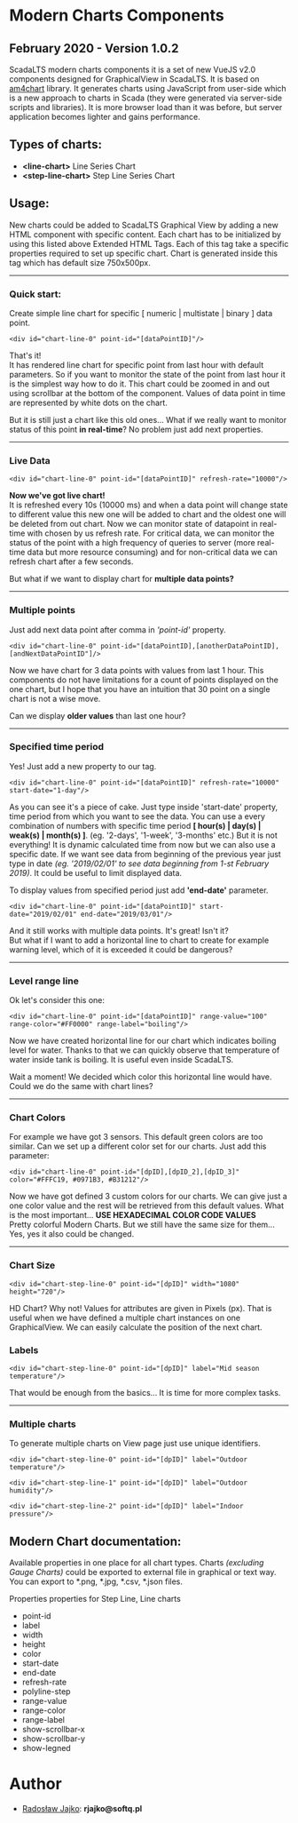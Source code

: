 # Modern Charts Components
## February 2020 - Version 1.0.2 
ScadaLTS modern charts components it is a set of new VueJS v2.0 components designed for GraphicalView in ScadaLTS. It is based on [am4chart](https://www.amcharts.com/) library. It generates charts using JavaScript from user-side which is a new approach to charts in Scada (they were generated via server-side scripts and libraries). It is more browser load than it was before, but server application becomes lighter and gains performance. 

## Types of charts:
- __\<line-chart>__ Line Series Chart
- __\<step-line-chart>__ Step Line Series Chart

## Usage:
New charts could be added to ScadaLTS Graphical View by adding a new HTML component with specific content. Each chart has to be initialized by using this listed above Extended HTML Tags. Each of this tag take a specific properties required to set up specific chart. Chart is generated inside this tag which has default size 750x500px.
***
### Quick start:
Create simple line chart for specific [ numeric | multistate | binary ] data point. 
```
<div id="chart-line-0" point-id="[dataPointID]"/>
```
That's it!\
It has rendered line chart for specific point from last hour with default parameters. So if you want to monitor the state of the point from last hour it is the simplest way how to do it. This chart could be zoomed in and out using scrollbar at the bottom of the component. Values of data point in time are represented by white dots on the chart.

But it is still just a chart like this old ones... What if we really want to monitor status of this point __in real-time__? No problem just add next properties. 
***
### Live Data
```
<div id="chart-line-0" point-id="[dataPointID]" refresh-rate="10000"/>
```
__Now we've got live chart!__\
It is refreshed every 10s (10000 ms) and when a data point will change state to different value this new one will be added to chart and the oldest one will be deleted from out chart. Now we can monitor state of datapoint in real-time with chosen by us refresh rate. For critical data, we can monitor the status of the point with a high frequency of queries to server (more real-time data but more resource consuming) and for non-critical data we can refresh chart after a few seconds. 

But what if we want to display chart for __multiple data points?__
***
### Multiple points
Just add next data point after comma in _'point-id'_ property. 
```
<div id="chart-line-0" point-id="[dataPointID],[anotherDataPointID],[andNextDataPointID"]/>
```
Now we have chart for 3 data points with values from last 1 hour. This components do not have limitations for a count of points displayed on the one chart, but I hope that you have an intuition that 30 point on a single chart is not a wise move.  

Can we display __older values__ than last one hour?
***
### Specified time period
Yes! Just add a new property to our tag.
```
<div id="chart-line-0" point-id="[dataPointID]" refresh-rate="10000" start-date="1-day"/>
```
As you can see it's a piece of cake. Just type inside 'start-date' property, time period from which you want to see the data. You can use a every combination of numbers with specific time period __[ hour(s) | day(s) | weak(s) | month(s) ]__. (eg. '2-days', '1-week', '3-months' etc.) But it is not everything! It is dynamic calculated time from now but we can also use a specific date. If we want see data from beginning of the previous year just type in date _(eg. '2019/02/01' to see data beginning  from 1-st February 2019)_. It could be useful to limit displayed data. 

To display values from specified period just add __'end-date'__ parameter. 
```
<div id="chart-line-0" point-id="[dataPointID]" start-date="2019/02/01" end-date="2019/03/01"/>
```
And it still works with multiple data points. It's great! Isn't it? \
But what if I want to add a horizontal line to chart to create for example warning level, which of it is exceeded it could be dangerous? 
***
### Level range line
Ok let's consider this one:
```
<div id="chart-line-0" point-id="[dataPointID]" range-value="100" range-color="#FF0000" range-label="boiling"/>
```
Now we have created horizontal line for our chart which indicates boiling level for water. Thanks to that we can quickly observe that temperature of water inside tank is boiling. It is useful  even inside ScadaLTS.

Wait a moment! We decided which color this horizontal line would have. Could we do the same with chart lines? 
***
### Chart Colors
For example we have got 3 sensors. This default green colors are too similar. Can we set up a different color set for our charts. Just add this parameter: 
```
<div id="chart-line-0" point-id="[dpID],[dpID_2],[dpID_3]" color="#FFFC19, #0971B3, #B31212"/>
```
Now we have got defined 3 custom colors for our charts. We can give just a one color value and the rest will be retrieved from this default values. What is the most important... __USE HEXADECIMAL COLOR CODE VALUES__\
Pretty colorful Modern Charts. But we still have the same size for them... Yes, yes it also could be changed. 
***
### Chart Size
```
<div id="chart-step-line-0" point-id="[dpID]" width="1080" height="720"/>
```
HD Chart? Why not! Values for attributes are given in Pixels (px). That is useful when we have defined a multiple chart instances on one GraphicalView. We can easily calculate the position of the next chart. 

### Labels
```
<div id="chart-step-line-0" point-id="[dpID]" label="Mid season temperature"/>
```

That would be enough from the basics... It is time for more complex tasks.
***
### Multiple charts
To generate multiple charts on View page just use unique identifiers. 
```
<div id="chart-step-line-0" point-id="[dpID]" label="Outdoor temperature"/>

<div id="chart-step-line-1" point-id="[dpID]" label="Outdoor humidity"/>

<div id="chart-step-line-2" point-id="[dpID]" label="Indoor pressure"/>
```

## Modern Chart documentation:
Available properties in one place for all chart types. Charts _(excluding Gauge Charts)_ could be exported to external file in graphical or text way. You can export to *.png, *.jpg, *.csv, *.json files. 

Properties properties for Step Line, Line charts 
- point-id
- label
- width
- height
- color
- start-date
- end-date
- refresh-rate
- polyline-step
- range-value
- range-color
- range-label
- show-scrollbar-x
- show-scrollbar-y
- show-legned

# Author

- [Radosław Jajko](https://github.com/radek2s): __rjajko@softq.pl__